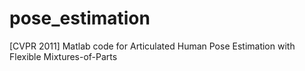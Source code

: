 # pose_estimation
[CVPR 2011] Matlab code for Articulated Human Pose Estimation with Flexible Mixtures-of-Parts
